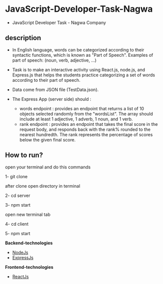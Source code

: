# JavaScript-Developer-Task-Nagwa
*   JavaScript Developer Task - Nagwa Company
## description
*   In English language, words can be categorized according to their syntactic functions, which is known as "Part of Speech".
Examples of part of speech: (noun, verb, adjective, ...)
*   Task is to make an interactive activity using React.js, node.js, and Express.js that helps the students practice categorizing a
set of words according to their part of speech.
*   Data come from JSON file (TestData.json).
*   The Express App (server side) should :

    *   words endpoint : provides an endpoint that returns a list of 10 objects selected randomly from the "wordsList". The array should include at least 1 adjective, 1 adverb, 1 noun, and 1 verb.
    *   rank endpoint : provides an endpoint that takes the final score in the request body, and responds back with the rank% rounded to the nearest hundredth. The rank represents the percentage of scores below the given final score.
## How to run?
open your terminal and do this commands

1- git clone

after clone open directory in terminal

2- cd server

3- npm start

open new terminal tab

4- cd client

5- npm start

**Backend-technologies**
- [NodeJs](https://nodejs.org/)
- [ExpressJs](https://expressjs.com/)

**Frontend-technologies**
- [ReactJs](https://reactjs.org/)


